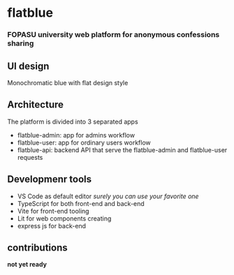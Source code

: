 # flatblue

### FOPASU university web platform for anonymous confessions sharing

## UI design
Monochromatic blue with flat design style  

## Architecture
The platform is divided into 3 separated apps
- flatblue-admin: app for admins workflow
- flatblue-user: app for ordinary users workflow
- flatblue-api: backend API that serve the flatblue-admin and flatblue-user requests

## Developmenr tools
- VS Code as default editor *surely you can use your favorite one*
- TypeScript for both front-end and back-end
- Vite for front-end tooling
- Lit for web components creating
- express js for back-end

## contributions
**not yet ready**